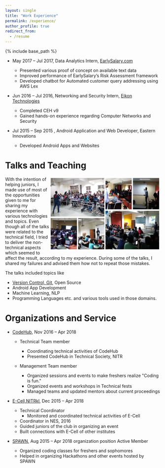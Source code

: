 ```yaml
---
layout: single
title: "Work Experience"
permalink: /experience/
author_profile: true
redirect_from:
  - /resume
---
```


{% include base_path %}
<!-- Work Experience
======  -->
* May 2017 – Jul 2017, Data Analytics Intern, [EarlySalary.com](http://earlysalary.com/)
  * Presented various proof of concept on available text data
  * Improved performance of EarlySalary’s Risk Assessment framework
  * Developed chatbot for Automated customer query addressing using AWS Lex

* Jun 2016 – Jul 2016, Networking and Security Intern, [Eikon Technologies](http://eikontech.net/)
  * Completed CEH v9
  * Gained hands-on experience regarding Computer Networks and Security

* Jul 2015 – Sep 2015 , Android Application and Web Developer, Eastern Innovations
  * Developed Android Apps and Websites
 

<!--- {% comment %} 
Publications
======
  <ul>{% for post in site.publications %}
    {% include archive-single-cv.html %}
  {% endfor %}</ul>  
{% endcomment %} --->


Talks and Teaching
======
<img align="right" src="https://github.com/thepurpleowl/thepurpleowl.github.io/blob/master/images/talk_collage.jpg?raw=true" height="240"  width="360">
With the intention of helping juniors, I made use of most of the opportunities given to me for sharing my experience with various technologies and topics. Even though all of the talks were related to the technical field, I tried to deliver the non-technical aspects which seemed to affect the result, according to my experience. During some of the talks, I shared my failures and advised them how not to repeat those mistakes.  
  
The talks included topics like
* [Version Control, Git](https://goo.gl/uq9qdC),  Open Source
* Android App Development
* Machine Learning, NLP 
* Programming Languages etc. and various tools used in those domains.

<!--- <div class="talks">
  <div>
    <div style="float: left; width: 60%;">
    <img align="right" src="https://github.com/thepurpleowl/thepurpleowl.github.io/blob/master/images/Talk_1.jpg" height="180"  width="270">
    </div>
    <div style="float: left; width: 40%;">
     With the intention of helping juniors, I made use of most of the opportunities given to me for sharing my experience with various technologies and topics. Even though all of the talks were related to the technical field, I tried to deliver the non-technical aspects which seemed to affect the result, according to my experience. During some of the talks, I shared my failures and advised them how not to repeat those mistakes.
      <br><br><br>
    </div>
  </div>
  <div>
    <div style="float: left; width: 40%;">
    <img align="left" src="https://github.com/thepurpleowl/thepurpleowl.github.io/blob/master/images/Talk_2.jpg" height="180"  width="270">
    </div>
    <div style="float: left; width: 60%;">
    Topics of the talks included Version Control, Git, Android App Development, Open Source, Programming Languages, Machine Learning, NLP, etc. and various tools used for those domains.
      <br><br><br><br><br>
    </div>
  </div>
</div> --->

Organizations and Service
======
* [CodeHub](https://www.facebook.com/codehub/), Nov 2016 – Apr 2018 
  * Technical Team member 
    * Coordinating technical activities of CodeHub
    * Presented CodeHub in Technical Society, NITR

  * Management Team member 
    * Organized sessions and events to make freshers realize "Coding is fun."
    * Organized events and workshops in Technical fests
    * Managed teams and updated mentors about current proceedings
    
* [E-Cell,NITRkl](http://ecell.nitrkl.ac.in/), Dec 2015 – Apr 2018 
  * Technical Coordinator 
    * Monitored and coordinated technical activities of E-Cell
  * Coordinator in NES, 2016
  * Guided juniors of the club in organizing an event
  * Built connections with E-Cell of other institutes
  
* [SPAWN](https://www.facebook.com/spawn.nitr/), Aug 2015 – Apr 2018 organization position Active Member
  * Organized coding classes for freshers and sophomores
  * Helped in organizing Hackathons and other events hosted by SPAWN
  
  <!--- {% comment %} 
<ul>{% for post in site.talks %}
  {% include archive-single-talk-cv.html %}
{% endfor %}</ul>  
<ul>{% for post in site.teaching %}
  {% include archive-single-cv.html %}
{% endfor %}</ul>
{% endcomment %} --->
